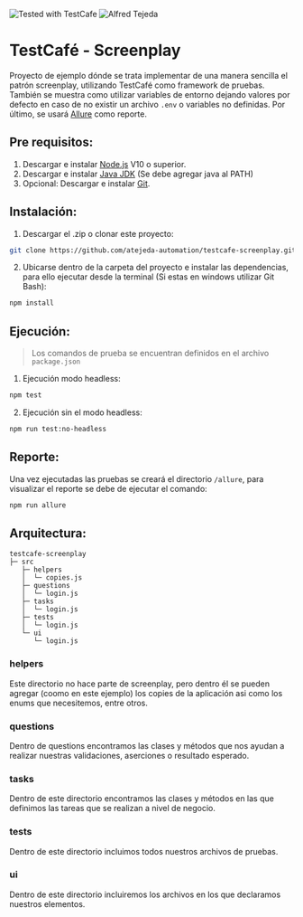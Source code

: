![Tested with TestCafe](https://img.shields.io/badge/Screenplay%20with-TestCafe-2fa4cf.svg) ![Alfred Tejeda](https://img.shields.io/badge/By-Alfred%20Tejeda-succes)

# TestCafé - Screenplay
Proyecto de ejemplo dónde se trata implementar de una manera sencilla el patrón screenplay, utilizando TestCafé como framework de pruebas. 
También se muestra como utilizar variables de entorno dejando valores por defecto en caso de no existir un archivo `.env` o variables no definidas.
Por último, se usará [Allure](http://allure.qatools.ru/) como reporte. 

## Pre requisitos:
1. Descargar e instalar [Node.js](https://nodejs.org/es/download/) V10 o superior.
2. Descargar e instalar [Java JDK](https://www.oracle.com/technetwork/es/java/javase/downloads/index.html) (Se debe agregar java al PATH)
3. Opcional: Descargar e instalar [Git](https://git-scm.com/downloads).

## Instalación:
1. Descargar el .zip o clonar este proyecto: 
```sh 
git clone https://github.com/atejeda-automation/testcafe-screenplay.git
```
2. Ubicarse dentro de la carpeta del proyecto e instalar las dependencias, para ello ejecutar desde la terminal (Si estas en windows utilizar Git Bash): 
```sh
npm install
```

## Ejecución:
> Los comandos de prueba se encuentran definidos en el archivo `package.json`
1. Ejecución modo headless:
```sh
npm test
```
2. Ejecución sin el modo headless:
```sh
npm run test:no-headless
```

## Reporte:
Una vez ejecutadas las pruebas se creará el directorio `/allure`, para visualizar el reporte se debe de ejecutar el comando:
```sh
npm run allure
```

## Arquitectura:
```
testcafe-screenplay
├─ src
   ├─ helpers
   │  └─ copies.js
   ├─ questions
   │  └─ login.js
   ├─ tasks
   │  └─ login.js
   ├─ tests
   │  └─ login.js
   └─ ui
      └─ login.js
```

### helpers
Este directorio no hace parte de screenplay, pero dentro él se pueden agregar (coomo en este ejemplo) los copies de la aplicación asi como los enums que necesitemos, entre otros.

### questions
Dentro de questions encontramos las clases y métodos que nos ayudan a realizar nuestras validaciones, aserciones o resultado esperado.

### tasks
Dentro de este directorio encontramos las clases y métodos en las que definimos las tareas que se realizan a nivel de negocio.

### tests
Dentro de este directorio incluimos todos nuestros archivos de pruebas.

### ui
Dentro de este directorio incluiremos los archivos en los que declaramos nuestros elementos.
